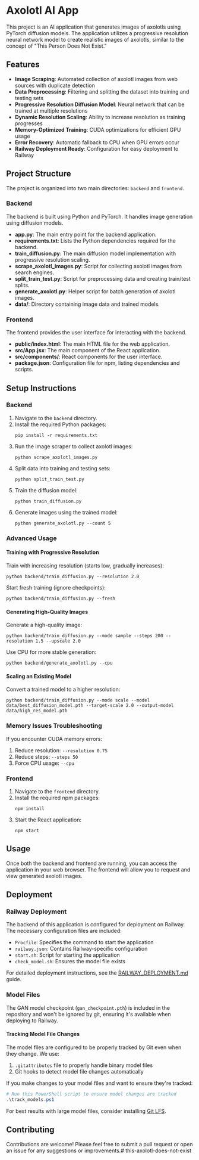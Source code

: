 # Axolotl AI App

This project is an AI application that generates images of axolotls using PyTorch diffusion models. The application utilizes a progressive resolution neural network model to create realistic images of axolotls, similar to the concept of "This Person Does Not Exist."

## Features

- **Image Scraping**: Automated collection of axolotl images from web sources with duplicate detection
- **Data Preprocessing**: Filtering and splitting the dataset into training and testing sets
- **Progressive Resolution Diffusion Model**: Neural network that can be trained at multiple resolutions
- **Dynamic Resolution Scaling**: Ability to increase resolution as training progresses
- **Memory-Optimized Training**: CUDA optimizations for efficient GPU usage
- **Error Recovery**: Automatic fallback to CPU when GPU errors occur
- **Railway Deployment Ready**: Configuration for easy deployment to Railway

## Project Structure

The project is organized into two main directories: `backend` and `frontend`.

### Backend

The backend is built using Python and PyTorch. It handles image generation using diffusion models.

- **app.py**: The main entry point for the backend application.
- **requirements.txt**: Lists the Python dependencies required for the backend.
- **train_diffusion.py**: The main diffusion model implementation with progressive resolution scaling.
- **scrape_axolotl_images.py**: Script for collecting axolotl images from search engines.
- **split_train_test.py**: Script for preprocessing data and creating train/test splits.
- **generate_axolotl.py**: Helper script for batch generation of axolotl images.
- **data/**: Directory containing image data and trained models.

### Frontend

The frontend provides the user interface for interacting with the backend.

- **public/index.html**: The main HTML file for the web application.
- **src/App.jsx**: The main component of the React application.
- **src/components/**: React components for the user interface.
- **package.json**: Configuration file for npm, listing dependencies and scripts.

## Setup Instructions

### Backend

1. Navigate to the `backend` directory.
2. Install the required Python packages:
   ```
   pip install -r requirements.txt
   ```
3. Run the image scraper to collect axolotl images:
   ```
   python scrape_axolotl_images.py
   ```
4. Split data into training and testing sets:
   ```
   python split_train_test.py
   ```
5. Train the diffusion model:
   ```
   python train_diffusion.py
   ```
6. Generate images using the trained model:
   ```
   python generate_axolotl.py --count 5
   ```
   
### Advanced Usage

#### Training with Progressive Resolution

Train with increasing resolution (starts low, gradually increases):
```
python backend/train_diffusion.py --resolution 2.0
```

Start fresh training (ignore checkpoints):
```
python backend/train_diffusion.py --fresh
```

#### Generating High-Quality Images

Generate a high-quality image:
```
python backend/train_diffusion.py --mode sample --steps 200 --resolution 1.5 --upscale 2.0
```

Use CPU for more stable generation:
```
python backend/generate_axolotl.py --cpu
```

#### Scaling an Existing Model

Convert a trained model to a higher resolution:
```
python backend/train_diffusion.py --mode scale --model data/best_diffusion_model.pth --target-scale 2.0 --output-model data/high_res_model.pth
```

### Memory Issues Troubleshooting

If you encounter CUDA memory errors:
1. Reduce resolution: `--resolution 0.75`
2. Reduce steps: `--steps 50` 
3. Force CPU usage: `--cpu`

### Frontend

1. Navigate to the `frontend` directory.
2. Install the required npm packages:
   ```
   npm install
   ```
3. Start the React application:
   ```
   npm start
   ```

## Usage

Once both the backend and frontend are running, you can access the application in your web browser. The frontend will allow you to request and view generated axolotl images.

## Deployment

### Railway Deployment

The backend of this application is configured for deployment on Railway. The necessary configuration files are included:

- `Procfile`: Specifies the command to start the application
- `railway.json`: Contains Railway-specific configuration
- `start.sh`: Script for starting the application
- `check_model.sh`: Ensures the model file exists

For detailed deployment instructions, see the [RAILWAY_DEPLOYMENT.md](RAILWAY_DEPLOYMENT.md) guide.

### Model Files

The GAN model checkpoint (`gan_checkpoint.pth`) is included in the repository and won't be ignored by git, ensuring it's available when deploying to Railway.

#### Tracking Model File Changes

The model files are configured to be properly tracked by Git even when they change. We use:

1. `.gitattributes` file to properly handle binary model files
2. Git hooks to detect model file changes automatically

If you make changes to your model files and want to ensure they're tracked:

```powershell
# Run this PowerShell script to ensure model changes are tracked
.\track_models.ps1
```

For best results with large model files, consider installing [Git LFS](https://git-lfs.github.com/).

## Contributing

Contributions are welcome! Please feel free to submit a pull request or open an issue for any suggestions or improvements.#   t h i s - a x o l o t l - d o e s - n o t - e x i s t 
 
 